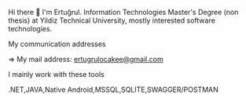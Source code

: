Hi there 👋
I'm Ertuğrul. Information Technologies Master's Degree (non thesis) at Yildiz Technical University, mostly interested software technologies.

My communication addresses

=> My mail address: ertugrulocakee@gmail.com


I mainly work with these tools

.NET,JAVA,Native Android,MSSQL,SQLITE,SWAGGER/POSTMAN
